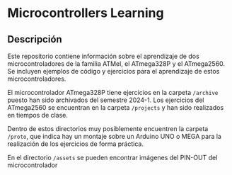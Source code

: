 # Microcontrollers Learning

## Descripción

Este repositorio contiene información sobre el aprendizaje de dos microcontroladores de la familia ATMel, el ATmega328P y el ATmega2560. Se incluyen ejemplos de código y ejercicios para el aprendizaje de estos microcontroladores.

El microcontrolador ATmega328P tiene ejercicios en la carpeta `/archive` puesto han sido archivados del semestre 2024-1. Los ejercicios del ATmega2560 se encuentran en la carpeta `/projects` y han sido realizados en tiempos de clase.

Dentro de estos directorios muy posiblemente encuentren la carpeta `/proto`, que indica hay un montaje sobre un Arduino UNO o MEGA para la realización de los ejercicios de forma práctica.

En el directorio `/assets` se pueden encontrar imágenes del PIN-OUT del microcontrolador
